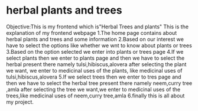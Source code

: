 # herbal plants and trees
Objective:This is my frontend which is"Herbal Trees and plants"
This is the explanation of my frontend webpage
1.The home page contains about herbal plants and trees and some information
2.Based on our interest we have to select the options like whether we wnt to know about plants or trees
3.Based on the option selected we enter into plants or trees page 
4.If we select plants then we enter to plants page and then we have to select the herbal present there namely tulsi,hibiscus,alovera after selecting the plant we want, we enter to medicinal uses of the plants, like medicinal uses of tulsi,hibiscus,alovera
5.If we select trees then we enter to tres page and then we have to select the herbal tree present there namely neem,curry tree ,amla after selecting the tree we want,we enter to medicinal uses of the trees,like medicinal uses of neem,curry tree,amla
6.finally this is all about my project.

